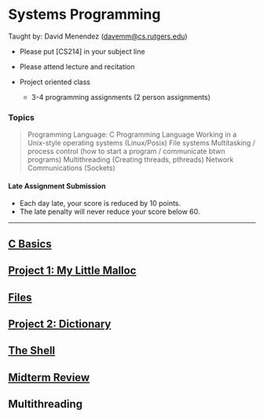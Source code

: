 # Systems Programming

Taught by: David Menendez (davemm@cs.rutgers.edu)
- Please put [CS214] in your subject line

- Please attend lecture and recitation
- Project oriented class
	- 3-4 programming assignments (2 person assignments)

### Topics

> Programming Language: C Programming Language
> Working in a Unix-style operating systems (Linux/Posix)
> File systems
> Multitasking / process control (how to start a program / communicate btwn programs)
> Multithreading (Creating threads, pthreads)
> Network Communications (Sockets)

#### Late Assignment Submission
- Each day late, your score is reduced by 10 points.
- The late penalty will never reduce your score below 60.


---

## [C Basics](c-basics)

## [Project 1: My Little Malloc](../sys-prog/project1-my-little-malloc)

## [Files](files)

## [Project 2: Dictionary](project-2-dictionary)

## [The Shell](the-shell)

## [Midterm Review](systems-midterm)

## Multithreading
